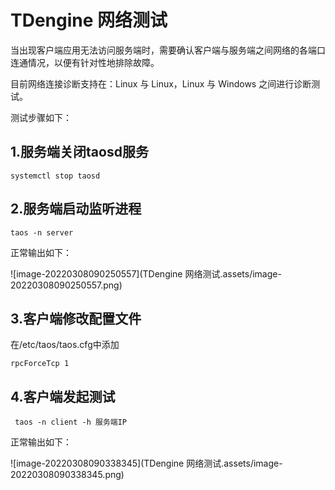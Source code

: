 # TDengine 网络测试

当出现客户端应用无法访问服务端时，需要确认客户端与服务端之间网络的各端口连通情况，以便有针对性地排除故障。

目前网络连接诊断支持在：Linux 与 Linux，Linux 与 Windows 之间进行诊断测试。

测试步骤如下：

## 1.服务端关闭taosd服务

```shell
systemctl stop taosd
```

## 2.服务端启动监听进程

```shell
taos -n server
```

正常输出如下：

![image-20220308090250557](TDengine 网络测试.assets/image-20220308090250557.png)

## 3.客户端修改配置文件

在/etc/taos/taos.cfg中添加

```shell
rpcForceTcp 1
```

## 4.客户端发起测试

```shell
 taos -n client -h 服务端IP
```

正常输出如下：

![image-20220308090338345](TDengine 网络测试.assets/image-20220308090338345.png)